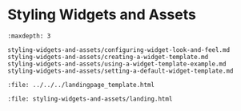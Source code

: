 # Styling Widgets and Assets

```{toctree}
:maxdepth: 3

styling-widgets-and-assets/configuring-widget-look-and-feel.md
styling-widgets-and-assets/creating-a-widget-template.md
styling-widgets-and-assets/using-a-widget-template-example.md
styling-widgets-and-assets/setting-a-default-widget-template.md
```

```{raw} html
:file: ../../../landingpage_template.html
```

```{raw} html
:file: styling-widgets-and-assets/landing.html
```
